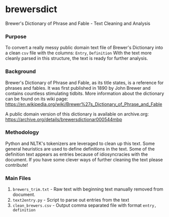 # brewersdict
Brewer's Dictionary of Phrase and Fable - Text Cleaning and Analysis

### Purpose
To convert a really messy public domain text file of Brewer's Dictionary into a clean `csv` file with the columns: `Entry`, `Definition` With the text more cleanly parsed in this structure, the text is ready for further analysis.

### Background
Brewer's Dictionary of Phrase and Fable, as its title states, is a reference for phrases and fables. It was first published in 1890 by John Brewer and contains countless stimulating tidbits. More information about the dictionary can be found on its wiki page:
https://en.wikipedia.org/wiki/Brewer%27s_Dictionary_of_Phrase_and_Fable

A public domain version of this dictionary is available on archive.org:
https://archive.org/details/brewersdictionar000544mbp

### Methodology
Python and NLTK's tokenizers are leveraged to clean up this text. Some general heuristics are used to define definitions in the text. Some of the definition text appears as entries because of idiosyncracies with the document. If you have some clever ways of further cleaning the text please contribute!

### Main Files
1. `brewers_trim.txt` - Raw text with beginning text manually removed from document.  
2. `text2entry.py` - Script to parse out entries from the text  
3. `clean_brewers.csv` - Output comma separated file with format `entry, definition`  

